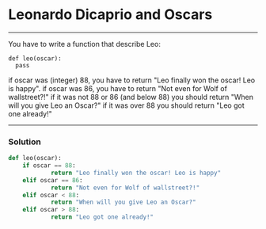 # Leonardo Dicaprio and Oscars

---

You have to write a function that describe Leo:

```
def leo(oscar):
  pass
```

if oscar was (integer) 88, you have to return "Leo finally won the oscar! Leo is happy".
if oscar was 86, you have to return "Not even for Wolf of wallstreet?!"
if it was not 88 or 86 (and below 88) you should return "When will you give Leo an Oscar?"
if it was over 88 you should return "Leo got one already!"

---

### Solution

```py
def leo(oscar):
    if oscar == 88:
            return "Leo finally won the oscar! Leo is happy"
    elif oscar == 86:
            return "Not even for Wolf of wallstreet?!"
    elif oscar < 88:
            return "When will you give Leo an Oscar?"
    elif oscar > 88:
            return "Leo got one already!"
```
